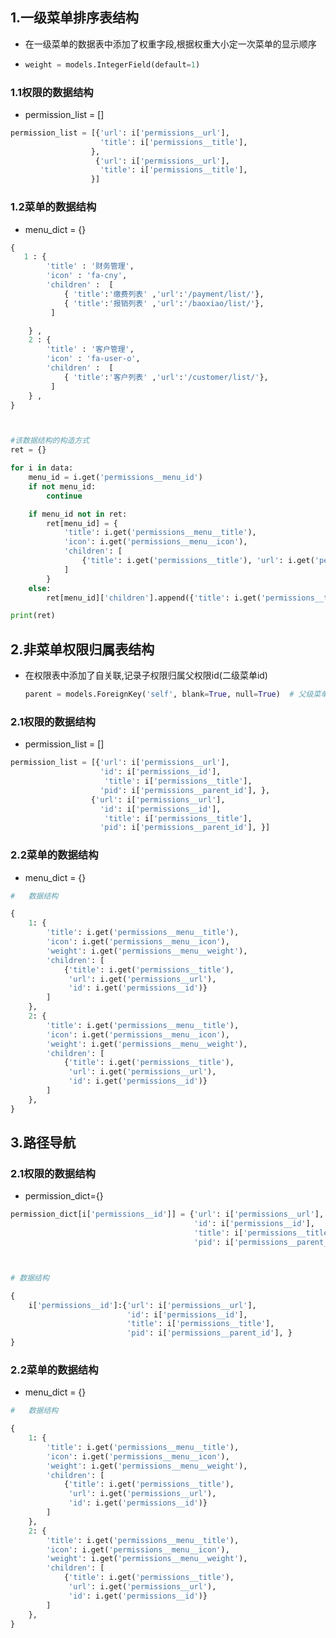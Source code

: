 ## 1.一级菜单排序表结构 

- 在一级菜单的数据表中添加了权重字段,根据权重大小定一次菜单的显示顺序

- ```python
  weight = models.IntegerField(default=1)
  ```

### 1.1权限的数据结构

- permission_list = []

```python
permission_list = [{'url': i['permissions__url'],
                    'title': i['permissions__title'],
                  },
                   {'url': i['permissions__url'],
                    'title': i['permissions__title'],
                  }]
```

### 1.2菜单的数据结构 

- menu_dict = {}

```python
{   
   1 : {
        'title' : '财务管理',
        'icon' : 'fa-cny',
        'children' :  [ 
            { 'title':'缴费列表' ,'url':'/payment/list/'},
            { 'title':'报销列表' ,'url':'/baoxiao/list/'},
         ]

    } ,
    2 : {
        'title' : '客户管理',
        'icon' : 'fa-user-o',
        'children' :  [ 
            { 'title':'客户列表' ,'url':'/customer/list/'},
         ]
    } ,
}



#该数据结构的构造方式
ret = {}

for i in data:
    menu_id = i.get('permissions__menu_id')
    if not menu_id:
        continue

    if menu_id not in ret:
        ret[menu_id] = {
            'title': i.get('permissions__menu__title'),
            'icon': i.get('permissions__menu__icon'),
            'children': [
                {'title': i.get('permissions__title'), 'url': i.get('permissions__url')}
            ]
        }
    else:
        ret[menu_id]['children'].append({'title': i.get('permissions__title'), 'url': i.get('permissions__url')})

print(ret)
```



## 2.非菜单权限归属表结构 

- 在权限表中添加了自关联,记录子权限归属父权限id(二级菜单id)

  ```python
  parent = models.ForeignKey('self', blank=True, null=True)  # 父级菜单id(二级菜单id)
  ```

### 2.1权限的数据结构 

- permission_list = []

```python
permission_list = [{'url': i['permissions__url'],
                    'id': i['permissions__id'],
                     'title': i['permissions__title'],
                    'pid': i['permissions__parent_id'], },
                  {'url': i['permissions__url'],
                    'id': i['permissions__id'],
                     'title': i['permissions__title'],
                    'pid': i['permissions__parent_id'], }]
```

### 2.2菜单的数据结构 

- menu_dict = {}

```python
#   数据结构

{
    1: {
        'title': i.get('permissions__menu__title'),
        'icon': i.get('permissions__menu__icon'),
        'weight': i.get('permissions__menu__weight'),
        'children': [
            {'title': i.get('permissions__title'),
             'url': i.get('permissions__url'),
             'id': i.get('permissions__id')}
        ]
    },
    2: {
        'title': i.get('permissions__menu__title'),
        'icon': i.get('permissions__menu__icon'),
        'weight': i.get('permissions__menu__weight'),
        'children': [
            {'title': i.get('permissions__title'),
             'url': i.get('permissions__url'),
             'id': i.get('permissions__id')}
        ]
    },
}
```

## 3.路径导航

### 2.1权限的数据结构 

- permission_dict={}

```python
permission_dict[i['permissions__id']] = {'url': i['permissions__url'],
                                         'id': i['permissions__id'],
                                         'title': i['permissions__title'],
                                         'pid': i['permissions__parent_id'], }



# 数据结构

{
    i['permissions__id']:{'url': i['permissions__url'],
                          'id': i['permissions__id'],
                          'title': i['permissions__title'],
                          'pid': i['permissions__parent_id'], }
}
```

### 2.2菜单的数据结构 

- menu_dict = {}

```python
#   数据结构

{
    1: {
        'title': i.get('permissions__menu__title'),
        'icon': i.get('permissions__menu__icon'),
        'weight': i.get('permissions__menu__weight'),
        'children': [
            {'title': i.get('permissions__title'),
             'url': i.get('permissions__url'),
             'id': i.get('permissions__id')}
        ]
    },
    2: {
        'title': i.get('permissions__menu__title'),
        'icon': i.get('permissions__menu__icon'),
        'weight': i.get('permissions__menu__weight'),
        'children': [
            {'title': i.get('permissions__title'),
             'url': i.get('permissions__url'),
             'id': i.get('permissions__id')}
        ]
    },
}
```

